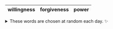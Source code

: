<!-- word_basket start -->
| willingness | forgiveness | power |
| :---------: | :---------: | :---: |

<details>
  <summary>These words are chosen at random each day. ✨</summary>
  Take a look inside this repo to see how that works.
</details>
<!-- word_basket end -->
